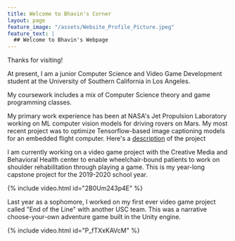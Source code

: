 ```yaml
---
title: Welcome to Bhavin's Corner
layout: page
feature_image: "/assets/Website_Profile_Picture.jpeg"
feature_text: |
  ## Welcome to Bhavin's Webpage
---
```


Thanks for visiting! 

At present, I am a junior Computer Science and Video Game Development student at the University of Southern California in Los Angeles.

My coursework includes a mix of Computer Science theory and game programming classes.

My primary work experience has been at NASA's Jet Propulsion Laboratory working on ML computer vision models for driving rovers on Mars. My most
recent project was to optimize Tensorflow-based image captioning models for an embedded flight computer. Here's a <a href="https://www-robotics.jpl.nasa.gov/tasks/showTask.cfm?FuseAction=ShowTask&TaskID=343&tdaID=700138">description</a> of the project

I am currently working on a video game project with the Creative Media and Behavioral Health center to enable wheelchair-bound
patients to work on shoulder rehabilitation through playing a game. This is my year-long capstone project for the 2019-2020 school year.

{% include video.html id="2B0Um243p4E" %}

Last year as a sophomore, I worked on my first ever video game project called "End of the Line" with another USC team. This was a narrative
choose-your-own adventure game built in the Unity engine. 

{% include video.html id="P_fTXxKAVcM" %}

